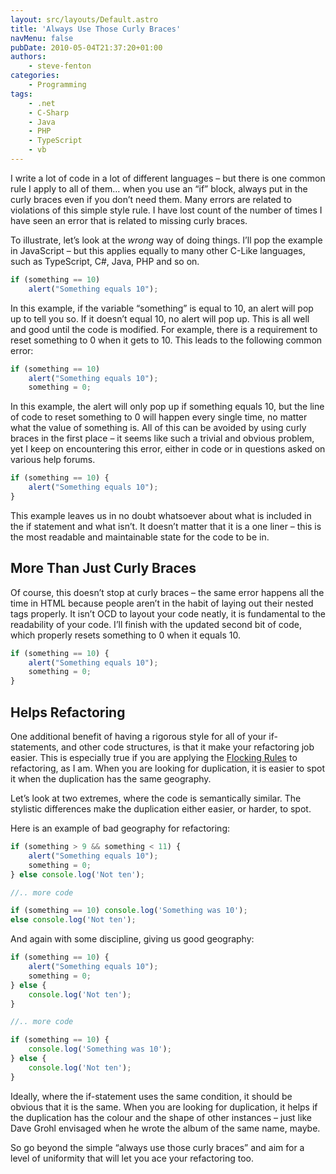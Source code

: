 ```yaml
---
layout: src/layouts/Default.astro
title: 'Always Use Those Curly Braces'
navMenu: false
pubDate: 2010-05-04T21:37:20+01:00
authors:
    - steve-fenton
categories:
    - Programming
tags:
    - .net
    - C-Sharp
    - Java
    - PHP
    - TypeScript
    - vb
---
```


I write a lot of code in a lot of different languages – but there is one common rule I apply to all of them… when you use an “if” block, always put in the curly braces even if you don’t need them. Many errors are related to violations of this simple style rule. I have lost count of the number of times I have seen an error that is related to missing curly braces.

To illustrate, let’s look at the *wrong* way of doing things. I’ll pop the example in JavaScript – but this applies equally to many other C-Like languages, such as TypeScript, C#, Java, PHP and so on.

```javascript
if (something == 10)
    alert("Something equals 10");
```

In this example, if the variable “something” is equal to 10, an alert will pop up to tell you so. If it doesn’t equal 10, no alert will pop up. This is all well and good until the code is modified. For example, there is a requirement to reset something to 0 when it gets to 10. This leads to the following common error:

```javascript
if (something == 10)
    alert("Something equals 10");
    something = 0;
```

In this example, the alert will only pop up if something equals 10, but the line of code to reset something to 0 will happen every single time, no matter what the value of something is. All of this can be avoided by using curly braces in the first place – it seems like such a trivial and obvious problem, yet I keep on encountering this error, either in code or in questions asked on various help forums.

```javascript
if (something == 10) {
    alert("Something equals 10");
}
```

This example leaves us in no doubt whatsoever about what is included in the if statement and what isn’t. It doesn’t matter that it is a one liner – this is the most readable and maintainable state for the code to be in.

## More Than Just Curly Braces

Of course, this doesn’t stop at curly braces – the same error happens all the time in HTML because people aren’t in the habit of laying out their nested tags properly. It isn’t OCD to layout your code neatly, it is fundamental to the readability of your code. I’ll finish with the updated second bit of code, which properly resets something to 0 when it equals 10.

```javascript
if (something == 10) {
    alert("Something equals 10");
    something = 0;
}
```

## Helps Refactoring

One additional benefit of having a rigorous style for all of your if-statements, and other code structures, is that it make your refactoring job easier. This is especially true if you are applying the [Flocking Rules](https://www.sandimetz.com/99bottles/) to refactoring, as I am. When you are looking for duplication, it is easier to spot it when the duplication has the same geography.

Let’s look at two extremes, where the code is semantically similar. The stylistic differences make the duplication either easier, or harder, to spot.

Here is an example of bad geography for refactoring:

```javascript
if (something > 9 && something < 11) {
    alert("Something equals 10");
    something = 0;
} else console.log('Not ten');

//.. more code

if (something == 10) console.log('Something was 10');
else console.log('Not ten');
```

And again with some discipline, giving us good geography:

```javascript
if (something == 10) {
    alert("Something equals 10");
    something = 0;
} else {
    console.log('Not ten');
}

//.. more code

if (something == 10) {
    console.log('Something was 10');
} else {
    console.log('Not ten');
}
```

Ideally, where the if-statement uses the same condition, it should be obvious that it is the same. When you are looking for duplication, it helps if the duplication has the colour and the shape of other instances – just like Dave Grohl envisaged when he wrote the album of the same name, maybe.

So go beyond the simple “always use those curly braces” and aim for a level of uniformity that will let you ace your refactoring too.